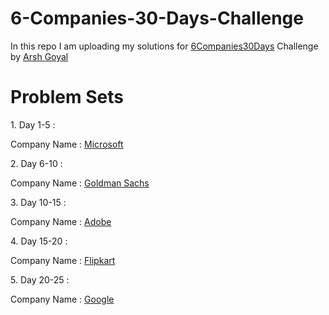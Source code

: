 # 6-Companies-30-Days-Challenge
In this repo I am uploading my solutions for [6Companies30Days](https://www.youtube.com/watch?v=QUnaBYKQkZU) Challenge by [Arsh Goyal](https://www.linkedin.com/in/arshgoyal/)
<h1>Problem Sets</h1>
<p>1. Day 1-5 :</p>

Company Name : [Microsoft](https://github.com/Amber-Mishra-2003/6-Companies-30-Days-Challenge/tree/main/Day%201-5%20%5BMicorsoft%5D)



<p>2. Day 6-10 :</p>

Company Name : [Goldman Sachs](https://github.com/Amber-Mishra-2003/6-Companies-30-Days-Challenge/tree/main/Day%206-10%20%5BGoldman%20Sachs%5D)


<p>3. Day 10-15 :</p>

Company Name : [Adobe](https://github.com/Amber-Mishra-2003/6-Companies-30-Days-Challenge/tree/main/Day%2010-15%20%5BAdobe%5D)


<p>4. Day 15-20 :</p>

Company Name : [Flipkart](https://github.com/Amber-Mishra-2003/6-Companies-30-Days-Challenge/tree/main/Day%2015-20%20%5BFlipkart%5D)

<p>5. Day 20-25 :</p>

Company Name : [Google](https://github.com/Amber-Mishra-2003/6-Companies-30-Days-Challenge/tree/main/Day%2020-25%20%5BGoogle%5D)

